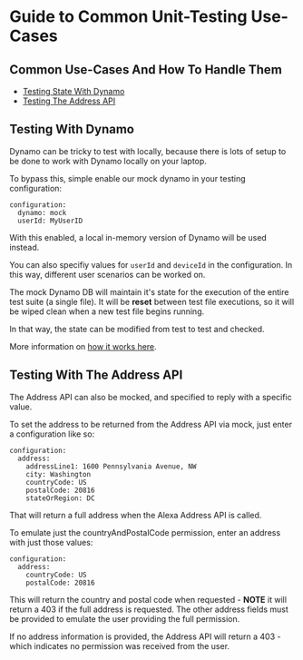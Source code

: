 <!-- ---
# Unit-Testing Use-Cases
layout: default
keywords:
comments: false

# Hero section
title: Unit-Testing Use-Cases
description: Guide to Common Unit-Testing Use-Cases

# Micro navigation
micro_nav: true
--- -->
# Guide to Common Unit-Testing Use-Cases

## Common Use-Cases And How To Handle Them

* [Testing State With Dynamo](#testing-with-dynamo)
* [Testing The Address API](#testing-with-the-address-api)

## Testing With Dynamo
Dynamo can be tricky to test with locally, because there is lots of setup to be done to work with Dynamo locally on your laptop.

To bypass this, simple enable our mock dynamo in your testing configuration:
```
configuration:
  dynamo: mock
  userId: MyUserID
```

With this enabled, a local in-memory version of Dynamo will be used instead.

You can also specifiy values for `userId` and `deviceId` in the configuration.
In this way, different user scenarios can be worked on.

The mock Dynamo DB will maintain it's state for the execution of the entire test suite (a single file).
It will be **reset** between test file executions, so it will be wiped clean when a new test file begins running.

In that way, the state can be modified from test to test and checked.

More information on [how it works here](https://github.com/bespoken/virtual-alexa/blob/master/docs/Externals.md#dynamodb).

## Testing With The Address API
The Address API can also be mocked, and specified to reply with a specific value.

To set the address to be returned from the Address API via mock, just enter a configuration like so:
```
configuration:
  address:
    addressLine1: 1600 Pennsylvania Avenue, NW
    city: Washington
    countryCode: US
    postalCode: 20816
    stateOrRegion: DC
```

That will return a full address when the Alexa Address API is called.

To emulate just the countryAndPostalCode permission, enter an address with just those values:
```
configuration:
  address:
    countryCode: US
    postalCode: 20816
```

This will return the country and postal code when requested - **NOTE** it will return a 403 if the full address is requested. The other address fields must be provided to emulate the user providing the full permission.

If no address information is provided, the Address API will return a 403 - which indicates no permission was received from the user.

